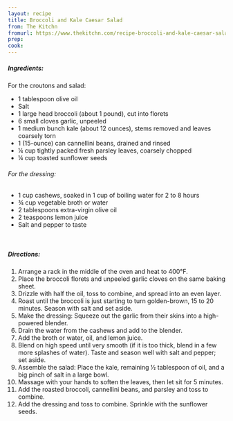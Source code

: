 ```yaml
---
layout: recipe
title: Broccoli and Kale Caesar Salad
from: The Kitchn
fromurl: https://www.thekitchn.com/recipe-broccoli-and-kale-caesar-salad-243326
prep: 
cook: 
---
```


##### Ingredients:

 For the croutons and salad:
* 1 tablespoon olive oil
* Salt
* 1 large head broccoli (about 1 pound), cut into florets
* 6 small cloves garlic, unpeeled
* 1 medium bunch kale (about 12 ounces), stems removed and leaves coarsely torn
* 1 (15-ounce) can cannellini beans, drained and rinsed
* ¼ cup tightly packed fresh parsley leaves, coarsely chopped
* ¼ cup toasted sunflower seeds

###### For the dressing:

* 1 cup cashews, soaked in 1 cup of boiling water for 2 to 8 hours
* ¾ cup vegetable broth or water
* 2 tablespoons extra-virgin olive oil
* 2 teaspoons lemon juice
* Salt and pepper to taste

<br>

##### Directions:

1. Arrange a rack in the middle of the oven and heat to 400°F.
2. Place the broccoli florets and unpeeled garlic cloves on the same baking sheet. 
3. Drizzle with half the oil, toss to combine, and spread into an even layer. 
4. Roast until the broccoli is just starting to turn golden-brown, 15 to 20 minutes. Season with salt and set aside.
5. Make the dressing: Squeeze out the garlic from their skins into a high-powered blender. 
6. Drain the water from the cashews and add to the blender. 
7. Add the broth or water, oil, and lemon juice. 
8. Blend on high speed until very smooth (if it is too thick, blend in a few more splashes of water). Taste and season well with salt and pepper; set aside.
9. Assemble the salad: Place the kale, remaining ½ tablespoon of oil, and a big pinch of salt in a large bowl. 
10. Massage with your hands to soften the leaves, then let sit for 5 minutes. 
11. Add the roasted broccoli, cannellini beans, and parsley and toss to combine. 
12. Add the dressing and toss to combine. Sprinkle with the sunflower seeds. 
